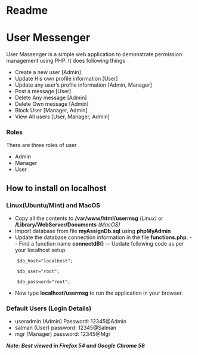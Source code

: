 # Readme
# User Messenger

User Massenger is a simple web application to demonstrate permission management using PHP. It does following things
- Create a new user [Admin]
- Update His own profile information [User]
- Update any user’s profile information [Admin, Manager]
- Post a message [User]
- Delete Any message [Admin]
- Delete Own message [Admin]
- Block User [Manager, Admin]
- View All users [User, Manager, Admin]
### Roles
There are three roles of user
- Admin
- Manager
- User

## How to install on localhost

### Linux(Ubuntu/Mint) and MacOS 
- Copy all the contents to  **/var/www/html/usermsg** _(Linux)_ or **/Library/WebServer/Documents** _(MacOS)_
- Import database from file **myAssignDb.sql** using **phpMyAdmin**
- Update the database connection information in the file **functions.php**. 
-- Find a function name **connectdB()**
-- Update following code as per your localhost setup
```
    $db_host="localhost";

    $db_user="root";

    $db_password="root";
```
- Now type **localhost/usermsg** to run the application in your browser.

### Default Users (Login Details)
- useradmin (Admin) Password: 12345@Admin 
- salman (User) password: 12345@Salman 
- mgr (Manager) password: 12345@Mgr

*****Note: Best viewed in Firefox 54 and Google Chrome 58***** 